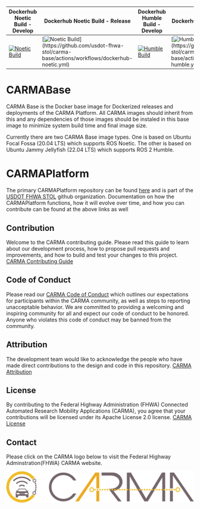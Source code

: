 | Dockerhub Noetic Build - Develop | Dockerhub Noetic Build - Release | Dockerhub Humble Build - Develop | Dockerhub Humble Build - Release |
|-------------------------------|------------------------------|------------------------------|------------------------------|
[![Noetic Build](https://github.com/usdot-fhwa-stol/carma-base/actions/workflows/dockerhub-noetic.yml/badge.svg?branch=develop)](https://github.com/usdot-fhwa-stol/carma-base/actions/workflows/dockerhub-noetic.yml) | [![Noetic Build](https://github.com/usdot-fhwa-stol/carma-base/actions/workflows/dockerhub-noetic.yml/badge.svg?tag=carma-system-*)](https://github.com/usdot-fhwa-stol/carma-base/actions/workflows/dockerhub-noetic.yml) | [![Humble Build](https://github.com/usdot-fhwa-stol/carma-base/actions/workflows/dockerhub-humble.yml/badge.svg?branch=develop)](https://github.com/usdot-fhwa-stol/carma-base/actions/workflows/dockerhub-humble.yml) | [![Humble Build](https://github.com/usdot-fhwa-stol/carma-base/actions/workflows/dockerhub-humble.yml/badge.svg?tag=carma-system-*)](https://github.com/usdot-fhwa-stol/carma-base/actions/workflows/dockerhub-humble.yml)

# CARMABase
CARMA Base is the Docker base image for Dockerized releases and deployments of the CARMA Platform. All CARMA images should inherit from this and any dependencies of those images should be instaled in this base image to minimize system build time and final image size.

Currently there are two CARMA Base image types. One is based on Ubuntu Focal Fossa (20.04 LTS) which supports ROS Noetic. 
The other is based on Ubuntu Jammy Jellyfish (22.04 LTS) which supports ROS 2 Humble.

# CARMAPlatform
The primary CARMAPlatform repository can be found [here](https://github.com/usdot-fhwa-stol/carma-platform) and is part of the [USDOT FHWA STOL](https://github.com/usdot-fhwa-stol/)
github organization. Documentation on how the CARMAPlatform functions, how it will evolve over time, and how you can contribute can be found at the above links as well

## Contribution 
Welcome to the CARMA contributing guide. Please read this guide to learn about our development process, how to propose pull requests and improvements, and how to build and test your changes to this project. [CARMA Contributing Guide](https://github.com/usdot-fhwa-stol/carma-platform/blob/develop/Contributing.md) 

## Code of Conduct 
Please read our [CARMA Code of Conduct](https://github.com/usdot-fhwa-stol/carma-platform/blob/develop/Code_of_Conduct.md) which outlines our expectations for participants within the CARMA community, as well as steps to reporting unacceptable behavior. We are committed to providing a welcoming and inspiring community for all and expect our code of conduct to be honored. Anyone who violates this code of conduct may be banned from the community.

## Attribution
The development team would like to acknowledge the people who have made direct contributions to the design and code in this repository. [CARMA Attribution](https://github.com/usdot-fhwa-stol/carma-platform/blob/develop/ATTRIBUTION.txt) 

## License
By contributing to the Federal Highway Administration (FHWA) Connected Automated Research Mobility Applications (CARMA), you agree that your contributions will be licensed under its Apache License 2.0 license. [CARMA License](https://github.com/usdot-fhwa-stol/carma-platform/blob/develop/docs/License.md) 

## Contact
Please click on the CARMA logo below to visit the Federal Highway Adminstration(FHWA) CARMA website.

[![CARMA Image](https://raw.githubusercontent.com/usdot-fhwa-stol/carma-platform/develop/docs/image/CARMA_icon.png)](https://highways.dot.gov/research/research-programs/operations/CARMA)
